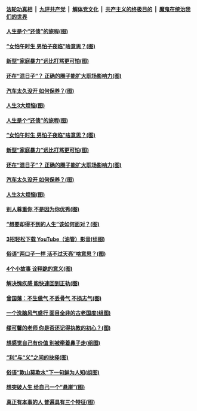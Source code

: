 

####  [法轮功真相](../../../../basic/blob/master/README.md?t=06201902) &nbsp;|&nbsp; [九评共产党](../../../../9ping.md/blob/master/README.md?t=06201902) &nbsp;|&nbsp; [解体党文化](../../../../jtdwh.md/blob/master/README.md?t=06201902)  &nbsp;|&nbsp; [共产主义的终极目的](../../../../gczydzjmd.md/blob/master/README.md?t=06201902) &nbsp;|&nbsp; [魔鬼在统治我们的世界](../../../../mgztzwmdsj.md/blob/master/README.md?t=06201902) 

#### [人生是个“还债”的旅程(图)](../pages/p8/936768.md?t=06201902) 

#### [“女怕午时生 男怕子夜临”啥意思？(图)](../pages/p8/937081.md?t=06201902) 

#### [新型“家庭暴力”远比打骂更可怕(图)](../pages/p8/936230.md?t=06201902) 

#### [还在“混日子”？ 正确的圈子能扩大职场影响力(图)](../pages/p8/937049.md?t=06201902) 

#### [汽车太久没开 如何保养？(图)](../pages/p8/937035.md?t=06201902) 

#### [人生3大烦恼(图)](../pages/p8/936959.md?t=06201902) 

#### [人生是个“还债”的旅程(图)](../pages/p8/936768.md?t=06201902) 

#### [“女怕午时生 男怕子夜临”啥意思？(图)](../pages/p8/937081.md?t=06201902) 

#### [新型“家庭暴力”远比打骂更可怕(图)](../pages/p8/936230.md?t=06201902) 

#### [还在“混日子”？ 正确的圈子能扩大职场影响力(图)](../pages/p8/937049.md?t=06201902) 

#### [汽车太久没开 如何保养？(图)](../pages/p8/937035.md?t=06201902) 

#### [人生3大烦恼(图)](../pages/p8/936959.md?t=06201902) 

#### [别人尊重你 不是因为你优秀(图)](../pages/p8/936253.md?t=06201902) 

#### [“想要却得不到的人生”该如何面对？(图)](../pages/p8/936933.md?t=06201902) 

#### [3招轻松下载 YouTube（油管）影音(组图)](../pages/p8/936922.md?t=06201902) 

#### [俗语“两口子一样 活不过天亮”啥意思？(图)](../pages/p8/936917.md?t=06201902) 

#### [4个小故事 诠释跪的意义(图)](../pages/p8/936353.md?t=06201902) 

#### [解决愧疚感 能快速回到正轨(图)](../pages/p8/936834.md?t=06201902) 

#### [曾国藩：不生傲气 不丢骨气 不损志气(图)](../pages/p8/936248.md?t=06201902) 

#### [一个洗脑风气盛行 面目全非的古老国度(组图)](../pages/p8/936759.md?t=06201902) 

#### [缪可馨的老师 你是否还记得执教的初心？(图)](../pages/p8/936737.md?t=06201902) 

#### [想感觉自己有价值 别被牵着鼻子走(组图)](../pages/p8/936721.md?t=06201902) 

#### [“利”与“义”之间的抉择(图)](../pages/p8/936246.md?t=06201902) 

#### [俗语“欺山莫欺水”下一句鲜为人知(组图)](../pages/p8/936659.md?t=06201902) 

#### [想突破人生 给自己一个“悬崖”(图)](../pages/p8/936658.md?t=06201902) 

#### [真正有本事的人 普遍具有三个特征(图)](../pages/p8/936032.md?t=06201902) 

